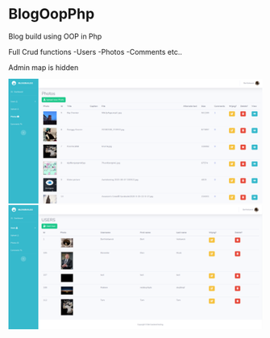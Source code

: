 # BlogOopPhp
Blog build using OOP in Php

Full Crud functions
-Users
-Photos
-Comments
etc..

Admin map is hidden

![Alt text](/screenshot_blog.png?raw=true)
![Alt text](/screenshot_blog2.png?raw=true)
